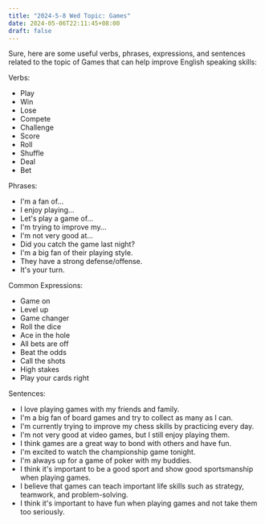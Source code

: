 ```yaml
---
title: "2024-5-8 Wed Topic: Games"
date: 2024-05-06T22:11:45+08:00
draft: false
---
```

Sure, here are some useful verbs, phrases, expressions, and sentences related to the topic of Games that can help improve English speaking skills:

Verbs:
- Play
- Win
- Lose
- Compete
- Challenge
- Score
- Roll
- Shuffle
- Deal
- Bet

Phrases:
- I'm a fan of...
- I enjoy playing...
- Let's play a game of...
- I'm trying to improve my...
- I'm not very good at...
- Did you catch the game last night?
- I'm a big fan of their playing style.
- They have a strong defense/offense.
- It's your turn.

Common Expressions:
- Game on
- Level up
- Game changer
- Roll the dice
- Ace in the hole
- All bets are off
- Beat the odds
- Call the shots
- High stakes
- Play your cards right

Sentences:
- I love playing games with my friends and family.
- I'm a big fan of board games and try to collect as many as I can.
- I'm currently trying to improve my chess skills by practicing every day.
- I'm not very good at video games, but I still enjoy playing them.
- I think games are a great way to bond with others and have fun.
- I'm excited to watch the championship game tonight.
- I'm always up for a game of poker with my buddies.
- I think it's important to be a good sport and show good sportsmanship when playing games.
- I believe that games can teach important life skills such as strategy, teamwork, and problem-solving.
- I think it's important to have fun when playing games and not take them too seriously.
